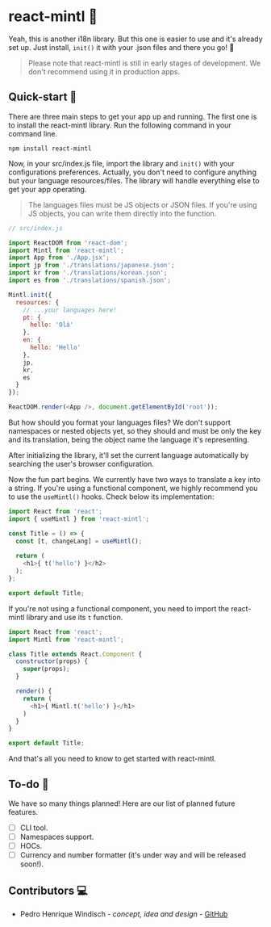 # react-mintl 🌿

Yeah, this is another i18n library. But this one is easier to use and it's already set up. Just install, `init()` it with your .json files and there you go! 🎉

> Please note that react-mintl is still in early stages of development. We don't recommend using it in production apps.

## Quick-start 🎯

There are three main steps to get your app up and running. The first one is to install the react-mintl library. Run the following command in your command line.

`npm install react-mintl`

Now, in your src/index.js file, import the library and `init()` with your configurations preferences. Actually, you don't need to configure anything but your language resources/files. The library will handle everything else to get your app operating.

> The languages files must be JS objects or JSON files. If you're using JS objects, you can write them directly into the function.

```js
// src/index.js

import ReactDOM from 'react-dom';
import Mintl from 'react-mintl';
import App from './App.jsx';
import jp from './translations/japanese.json';
import kr from './translations/korean.json';
import es from './translations/spanish.json';

Mintl.init({
  resources: {
    // ...your languages here!
    pt: {
      hello: 'Olá'
    },
    en: {
      hello: 'Hello'
    },
    jp,
    kr,
    es
  }
});

ReactDOM.render(<App />, document.getElementById('root'));

```

But how should you format your languages files? We don't support namespaces or nested objects yet, so they should and must be only the key and its translation, being the object name the language it's representing.

After initializing the library, it'll set the current language automatically by searching the user's browser configuration.

Now the fun part begins. We currently have two ways to translate a key into a string. If you're using a functional component, we highly recommend you to use the `useMintl()` hooks. Check below its implementation:

```js
import React from 'react';
import { useMintl } from 'react-mintl';

const Title = () => {
  const [t, changeLang] = useMintl();
  
  return (
    <h1>{ t('hello') }</h2>
  );
};

export default Title;
```

If you're not using a functional component, you need to import the react-mintl library and use its `t` function. 

```js
import React from 'react';
import Mintl from 'react-mintl';

class Title extends React.Component {
  constructor(props) {
    super(props);
  }

  render() {
    return (
      <h1>{ Mintl.t('hello') }</h1>
    )
  }
}

export default Title;
```

And that's all you need to know to get started with react-mintl.

## To-do 📃

We have so many things planned! Here are our list of planned future features.

- [ ] CLI tool. 
- [ ] Namespaces support.
- [ ] HOCs.
- [ ] Currency and number formatter (it's under way and will be released soon!).

## Contributors 💻

- Pedro Henrique Windisch - _concept, idea and design_ - [GitHub](https://github.com/pedrowindisch)
